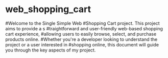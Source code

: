 # web_shopping_cart
#Welcome to the Single Simple Web 
#Shopping Cart project. This project aims to provide a s
#traightforward and user-friendly web-based shopping cart experience, 
#allowing users to easily browse, select, and purchase products online. 
#Whether you're a developer looking to understand the project or a user interested in 
#shopping online, this document will guide you through the key aspects of my project.
